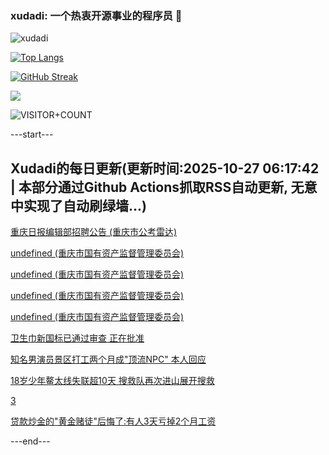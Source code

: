 ### xudadi: 一个热衷开源事业的程序员 👋

![xudadi](https://github-readme-stats-git-masterorgs-github-readme-stats-team.vercel.app/api?username=xudadi)

[![Top Langs](https://github-readme-stats.vercel.app/api/top-langs/?username=xudadi)](https://github.com/anuraghazra/github-readme-stats)

[![GitHub Streak](https://streak-stats.demolab.com?user=xudadi&locale=zh_Hans)](https://git.io/streak-stats)

![](https://raw.githubusercontent.com/xudadi/xudadi/main/assets/github-contribution-grid-snake.svg)

![VISITOR+COUNT](https://komarev.com/ghpvc/?username=xudadi&label=VISITOR+COUNT)


---start---

## Xudadi的每日更新(更新时间:2025-10-27 06:17:42 | 本部分通过Github Actions抓取RSS自动更新, 无意中实现了自动刷绿墙...)

[重庆日报编辑部招聘公告 (重庆市公考雷达)](https://www.gongkaoleida.com/article/2663387)

[undefined (重庆市国有资产监督管理委员会)](https://dadilab.github.io/feeds/all.xml)

[undefined (重庆市国有资产监督管理委员会)](https://dadilab.github.io/feeds/all.xml)

[undefined (重庆市国有资产监督管理委员会)](https://dadilab.github.io/feeds/all.xml)

[undefined (重庆市国有资产监督管理委员会)](https://dadilab.github.io/feeds/all.xml)

[卫生巾新国标已通过审查 正在批准](https://m.163.com/news/article/KCQU19LA0001899O.html)

[知名男演员景区打工两个月成"顶流NPC" 本人回应](https://m.163.com/news/article/KCQPJE9E053469LG.html)

[18岁少年鳌太线失联超10天 搜救队再次进山展开搜救](https://m.163.com/news/article/KCQJ4P4A051492T3.html)

[3](https://m.163.com/touch/news/sub/domestic)

[贷款炒金的"黄金赌徒"后悔了:有人3天亏掉2个月工资](https://m.163.com/news/article/KCQ9M5GO0519DDQ2.html)

---end---

